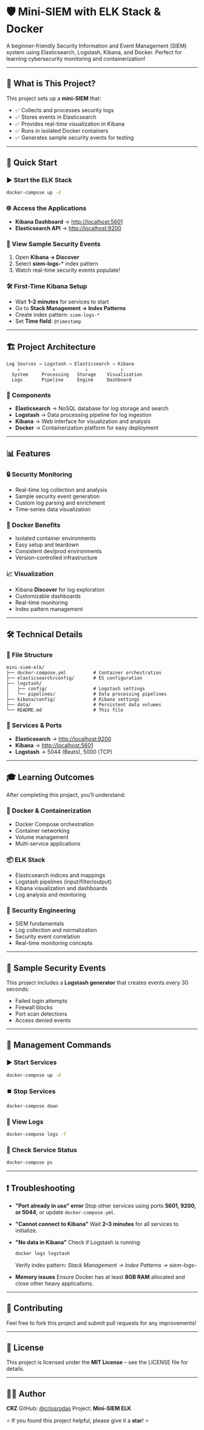 # 🛡️ Mini-SIEM with ELK Stack & Docker

A beginner-friendly Security Information and Event Management (SIEM) system using Elasticsearch, Logstash, Kibana, and Docker. Perfect for learning cybersecurity monitoring and containerization!

---

## 🎯 What is This Project?

This project sets up a **mini-SIEM** that:
- ✅ Collects and processes security logs
- ✅ Stores events in Elasticsearch
- ✅ Provides real-time visualization in Kibana
- ✅ Runs in isolated Docker containers
- ✅ Generates sample security events for testing

---

## 🚀 Quick Start

### ▶️ Start the ELK Stack
```bash
docker-compose up -d
````

### 🌐 Access the Applications

* **Kibana Dashboard** → [http://localhost:5601](http://localhost:5601)
* **Elasticsearch API** → [http://localhost:9200](http://localhost:9200)

### 📂 View Sample Security Events

1. Open **Kibana → Discover**
2. Select **siem-logs-*** index pattern
3. Watch real-time security events populate!

### 🛠️ First-Time Kibana Setup

* Wait **1–2 minutes** for services to start
* Go to **Stack Management → Index Patterns**
* Create index pattern: `siem-logs-*`
* Set **Time field**: `@timestamp`

---

## 🏗️ Project Architecture

```
Log Sources → Logstash → Elasticsearch → Kibana
    ↓            ↓           ↓            ↓
  System     Processing   Storage    Visualization
  Logs       Pipeline     Engine     Dashboard
```

### 🔧 Components

* **Elasticsearch** → NoSQL database for log storage and search
* **Logstash** → Data processing pipeline for log ingestion
* **Kibana** → Web interface for visualization and analysis
* **Docker** → Containerization platform for easy deployment

---

## 📊 Features

### 🔒 Security Monitoring

* Real-time log collection and analysis
* Sample security event generation
* Custom log parsing and enrichment
* Time-series data visualization

### 🐳 Docker Benefits

* Isolated container environments
* Easy setup and teardown
* Consistent dev/prod environments
* Version-controlled infrastructure

### 📈 Visualization

* Kibana **Discover** for log exploration
* Customizable dashboards
* Real-time monitoring
* Index pattern management

---

## 🛠️ Technical Details

### 📁 File Structure

```
mini-siem-elk/
├── docker-compose.yml          # Container orchestration
├── elasticsearch/config/       # ES configuration
├── logstash/
│   ├── config/                 # Logstash settings
│   └── pipelines/              # Data processing pipelines
├── kibana/config/              # Kibana settings
├── data/                       # Persistent data volumes
└── README.md                   # This file
```

### 🔌 Services & Ports

* **Elasticsearch** → [http://localhost:9200](http://localhost:9200)
* **Kibana** → [http://localhost:5601](http://localhost:5601)
* **Logstash** → 5044 (Beats), 5000 (TCP)

---

## 🎓 Learning Outcomes

After completing this project, you’ll understand:

### 🐳 Docker & Containerization

* Docker Compose orchestration
* Container networking
* Volume management
* Multi-service applications

### 📦 ELK Stack

* Elasticsearch indices and mappings
* Logstash pipelines (input/filter/output)
* Kibana visualization and dashboards
* Log analysis and monitoring

### 🔐 Security Engineering

* SIEM fundamentals
* Log collection and normalization
* Security event correlation
* Real-time monitoring concepts

---

## 🚨 Sample Security Events

This project includes a **Logstash generator** that creates events every 30 seconds:

* Failed login attempts
* Firewall blocks
* Port scan detections
* Access denied events

---

## 🛑 Management Commands

### ▶️ Start Services

```bash
docker-compose up -d
```

### ⏹️ Stop Services

```bash
docker-compose down
```

### 📜 View Logs

```bash
docker-compose logs -f
```

### 🔎 Check Service Status

```bash
docker-compose ps
```

---

## ❗ Troubleshooting

* **"Port already in use" error**
  Stop other services using ports **5601, 9200, or 5044**, or update `docker-compose.yml`.

* **"Cannot connect to Kibana"**
  Wait **2–3 minutes** for all services to initialize.

* **"No data in Kibana"**
  Check if Logstash is running:

  ```bash
  docker logs logstash
  ```

  Verify index pattern: *Stack Management → Index Patterns → siem-logs-*

* **Memory issues**
  Ensure Docker has at least **8GB RAM** allocated and close other heavy applications.

---

## 🤝 Contributing

Feel free to fork this project and submit pull requests for any improvements!

---

## 📝 License

This project is licensed under the **MIT License** – see the LICENSE file for details.

---

## 🙋‍♂️ Author

**CRZ**
GitHub: [@crlosrodas](https://github.com/crlosrodas)
Project: **Mini-SIEM ELK**

⭐ If you found this project helpful, please give it a **star**! ⭐